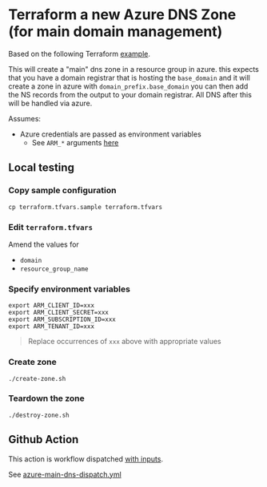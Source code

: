 # Terraform a new Azure DNS Zone (for main domain management)

Based on the following Terraform [example](https://registry.terraform.io/providers/hashicorp/azurerm/latest/docs/resources/dns_zone#example-usage).


This will create a "main" dns zone in a resource group in azure. this expects that you have a domain registrar that is hosting the `base_domain` and it will create a zone in azure with `domain_prefix.base_domain` you can then add the NS records from the output to your domain registrar. All DNS after this will be handled via azure.

Assumes:

* Azure credentials are passed as environment variables
  * See `ARM_*` arguments [here](https://registry.terraform.io/providers/hashicorp/azurerm/latest/docs#argument-reference)


## Local testing

### Copy sample configuration

```
cp terraform.tfvars.sample terraform.tfvars
```

### Edit `terraform.tfvars`

Amend the values for

* `domain`
* `resource_group_name`

### Specify environment variables

```
export ARM_CLIENT_ID=xxx
export ARM_CLIENT_SECRET=xxx
export ARM_SUBSCRIPTION_ID=xxx
export ARM_TENANT_ID=xxx
```
> Replace occurrences of `xxx` above with appropriate values

### Create zone

```
./create-zone.sh
```

### Teardown the zone

```
./destroy-zone.sh
```


## Github Action

This action is workflow dispatched [with inputs](https://docs.github.com/en/actions/using-workflows/workflow-syntax-for-github-actions#onworkflow_dispatchinputs).

See [azure-main-dns-dispatch.yml](https://github.com/clicktruck/azure-actions/actions/workflows/azure-main-dns-dispatch.yml)
